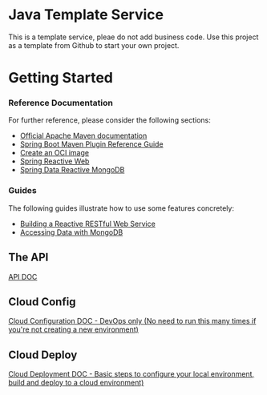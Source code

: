 # Java Template Service

This is a template service, pleae do not add business code. Use this project as a template from Github to start your own project.

# Getting Started

### Reference Documentation
For further reference, please consider the following sections:

* [Official Apache Maven documentation](https://maven.apache.org/guides/index.html)
* [Spring Boot Maven Plugin Reference Guide](https://docs.spring.io/spring-boot/docs/3.1.0/maven-plugin/reference/html/)
* [Create an OCI image](https://docs.spring.io/spring-boot/docs/3.1.0/maven-plugin/reference/html/#build-image)
* [Spring Reactive Web](https://docs.spring.io/spring-boot/docs/3.1.0/reference/htmlsingle/#web.reactive)
* [Spring Data Reactive MongoDB](https://docs.spring.io/spring-boot/docs/3.1.0/reference/htmlsingle/#data.nosql.mongodb)

### Guides
The following guides illustrate how to use some features concretely:

* [Building a Reactive RESTful Web Service](https://spring.io/guides/gs/reactive-rest-service/)
* [Accessing Data with MongoDB](https://spring.io/guides/gs/accessing-data-mongodb/)


## The API
[API DOC](./openapi/openapi.md)

## Cloud Config
[Cloud Configuration DOC - DevOps only (No need to run this many times if you're not creating a new environment)](CLOUD_CONFIG.md)

## Cloud Deploy
[Cloud Deployment DOC - Basic steps to configure your local environment, build and deploy to a cloud environment)](CLOUD_CONFIG.md)
